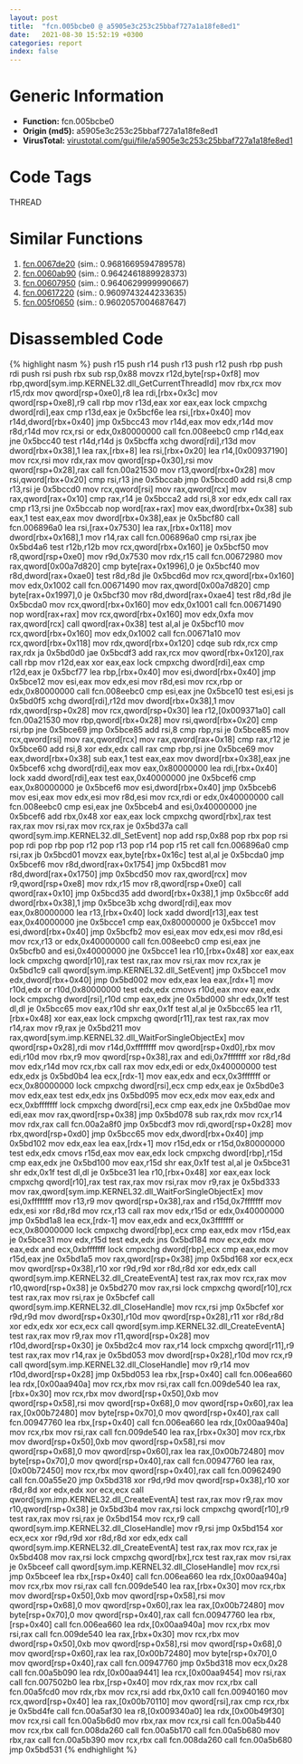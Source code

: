 ```yaml
---
layout: post
title:  "fcn.005bcbe0 @ a5905e3c253c25bbaf727a1a18fe8ed1"
date:   2021-08-30 15:52:19 +0300
categories: report
index: false
---
```


# Generic Information
- **Function:** fcn.005bcbe0
- **Origin (md5):** a5905e3c253c25bbaf727a1a18fe8ed1
- **VirusTotal:** [virustotal.com/gui/file/a5905e3c253c25bbaf727a1a18fe8ed1][virustotal_ref]

# Code Tags
<span class="tag" id="THREAD">THREAD</span>


# Similar Functions

1. [fcn.0067de20][similar_1_ref] (sim.: 0.9681669594789578)
2. [fcn.0060ab90][similar_2_ref] (sim.: 0.9642461889928373)
3. [fcn.00607950][similar_3_ref] (sim.: 0.9640629999990667)
4. [fcn.00617220][similar_4_ref] (sim.: 0.9609743244233635)
5. [fcn.005f0650][similar_5_ref] (sim.: 0.9602057004687647)


# Disassembled Code

{% highlight nasm %}
push r15
push r14
push r13
push r12
push rbp
push rdi
push rsi
push rbx
sub rsp,0x88
movzx r12d,byte[rsp+0xf8]
mov rbp,qword[sym.imp.KERNEL32.dll_GetCurrentThreadId]
mov rbx,rcx
mov r15,rdx
mov qword[rsp+0xe0],r8
lea rdi,[rbx+0x3c]
mov qword[rsp+0xe8],r9
call rbp
mov r13d,eax
xor eax,eax
lock cmpxchg dword[rdi],eax
cmp r13d,eax
je 0x5bcf6e
lea rsi,[rbx+0x40]
mov r14d,dword[rbx+0x40]
jmp 0x5bcc43
mov r14d,eax
mov edx,r14d
mov r8d,r14d
mov rcx,rsi
or edx,0x80000000
call fcn.008eebc0
cmp r14d,eax
jne 0x5bcc40
test r14d,r14d
js 0x5bcffa
xchg dword[rdi],r13d
mov dword[rbx+0x38],1
lea rax,[rbx+8]
lea rsi,[rbx+0x20]
lea r14,[0x00937190]
mov rcx,rsi
mov rdx,rax
mov qword[rsp+0x30],rsi
mov qword[rsp+0x28],rax
call fcn.00a21530
mov r13,qword[rbx+0x28]
mov rsi,qword[rbx+0x20]
cmp rsi,r13
jne 0x5bccab
jmp 0x5bccd0
add rsi,8
cmp r13,rsi
je 0x5bccd0
mov rcx,qword[rsi]
mov rax,qword[rcx]
mov rax,qword[rax+0x10]
cmp rax,r14
je 0x5bcca2
add rsi,8
xor edx,edx
call rax
cmp r13,rsi
jne 0x5bccab
nop word[rax+rax]
mov eax,dword[rbx+0x38]
sub eax,1
test eax,eax
mov dword[rbx+0x38],eax
je 0x5bcf80
call fcn.006896a0
lea rsi,[rax+0x7530]
lea rax,[rbx+0x118]
mov dword[rbx+0x168],1
mov r14,rax
call fcn.006896a0
cmp rsi,rax
jbe 0x5bd4a6
test r12b,r12b
mov rcx,qword[rbx+0x160]
je 0x5bcf50
mov r8,qword[rsp+0xe0]
mov r9d,0x7530
mov rdx,r15
call fcn.00672980
mov rax,qword[0x00a7d820]
cmp byte[rax+0x1996],0
je 0x5bcf40
mov r8d,dword[rax+0xae0]
test r8d,r8d
jle 0x5bcd6d
mov rcx,qword[rbx+0x160]
mov edx,0x1002
call fcn.00671490
mov rax,qword[0x00a7d820]
cmp byte[rax+0x1997],0
je 0x5bcf30
mov r8d,dword[rax+0xae4]
test r8d,r8d
jle 0x5bcda0
mov rcx,qword[rbx+0x160]
mov edx,0x1001
call fcn.00671490
nop word[rax+rax]
mov rcx,qword[rbx+0x160]
mov edx,0xfa
mov rax,qword[rcx]
call qword[rax+0x38]
test al,al
je 0x5bcf10
mov rcx,qword[rbx+0x160]
mov edx,0x1002
call fcn.00671a10
mov rcx,qword[rbx+0x118]
mov rdx,qword[rbx+0x120]
cdqe
sub rdx,rcx
cmp rax,rdx
ja 0x5bd0d0
jae 0x5bcdf3
add rax,rcx
mov qword[rbx+0x120],rax
call rbp
mov r12d,eax
xor eax,eax
lock cmpxchg dword[rdi],eax
cmp r12d,eax
je 0x5bcf77
lea rbp,[rbx+0x40]
mov esi,dword[rbx+0x40]
jmp 0x5bce12
mov esi,eax
mov edx,esi
mov r8d,esi
mov rcx,rbp
or edx,0x80000000
call fcn.008eebc0
cmp esi,eax
jne 0x5bce10
test esi,esi
js 0x5bd0f5
xchg dword[rdi],r12d
mov dword[rbx+0x38],1
mov rdx,qword[rsp+0x28]
mov rcx,qword[rsp+0x30]
lea r12,[0x009371a0]
call fcn.00a21530
mov rbp,qword[rbx+0x28]
mov rsi,qword[rbx+0x20]
cmp rsi,rbp
jne 0x5bce69
jmp 0x5bce85
add rsi,8
cmp rbp,rsi
je 0x5bce85
mov rcx,qword[rsi]
mov rax,qword[rcx]
mov rax,qword[rax+0x18]
cmp rax,r12
je 0x5bce60
add rsi,8
xor edx,edx
call rax
cmp rbp,rsi
jne 0x5bce69
mov eax,dword[rbx+0x38]
sub eax,1
test eax,eax
mov dword[rbx+0x38],eax
jne 0x5bcef6
xchg dword[rdi],eax
mov eax,0x80000000
lea rdi,[rbx+0x40]
lock xadd dword[rdi],eax
test eax,0x40000000
jne 0x5bcef6
cmp eax,0x80000000
je 0x5bcef6
mov esi,dword[rbx+0x40]
jmp 0x5bceb6
mov esi,eax
mov edx,esi
mov r8d,esi
mov rcx,rdi
or edx,0x40000000
call fcn.008eebc0
cmp esi,eax
jne 0x5bceb4
and esi,0x40000000
jne 0x5bcef6
add rbx,0x48
xor eax,eax
lock cmpxchg qword[rbx],rax
test rax,rax
mov rsi,rax
mov rcx,rax
je 0x5bd37a
call qword[sym.imp.KERNEL32.dll_SetEvent]
nop
add rsp,0x88
pop rbx
pop rsi
pop rdi
pop rbp
pop r12
pop r13
pop r14
pop r15
ret
call fcn.006896a0
cmp rsi,rax
jb 0x5bcd01
movzx eax,byte[rbx+0x16c]
test al,al
je 0x5bcda0
jmp 0x5bcef6
mov r8d,dword[rax+0x1754]
jmp 0x5bcd81
mov r8d,dword[rax+0x1750]
jmp 0x5bcd50
mov rax,qword[rcx]
mov r9,qword[rsp+0xe8]
mov rdx,r15
mov r8,qword[rsp+0xe0]
call qword[rax+0x10]
jmp 0x5bcd35
add dword[rbx+0x38],1
jmp 0x5bcc6f
add dword[rbx+0x38],1
jmp 0x5bce3b
xchg dword[rdi],eax
mov eax,0x80000000
lea r13,[rbx+0x40]
lock xadd dword[r13],eax
test eax,0x40000000
jne 0x5bcce1
cmp eax,0x80000000
je 0x5bcce1
mov esi,dword[rbx+0x40]
jmp 0x5bcfb2
mov esi,eax
mov edx,esi
mov r8d,esi
mov rcx,r13
or edx,0x40000000
call fcn.008eebc0
cmp esi,eax
jne 0x5bcfb0
and esi,0x40000000
jne 0x5bcce1
lea r10,[rbx+0x48]
xor eax,eax
lock cmpxchg qword[r10],rax
test rax,rax
mov rsi,rax
mov rcx,rax
je 0x5bd1c9
call qword[sym.imp.KERNEL32.dll_SetEvent]
jmp 0x5bcce1
mov edx,dword[rbx+0x40]
jmp 0x5bd002
mov edx,eax
lea eax,[rdx+1]
mov r10d,edx
or r10d,0x80000000
test edx,edx
cmovs r10d,eax
mov eax,edx
lock cmpxchg dword[rsi],r10d
cmp eax,edx
jne 0x5bd000
shr edx,0x1f
test dl,dl
je 0x5bcc65
mov eax,r10d
shr eax,0x1f
test al,al
je 0x5bcc65
lea r11,[rbx+0x48]
xor eax,eax
lock cmpxchg qword[r11],rax
test rax,rax
mov r14,rax
mov r9,rax
je 0x5bd211
mov rax,qword[sym.imp.KERNEL32.dll_WaitForSingleObjectEx]
mov qword[rsp+0x28],rdi
mov r14d,0xffffffff
mov qword[rsp+0xd0],rbx
mov edi,r10d
mov rbx,r9
mov qword[rsp+0x38],rax
and edi,0x7fffffff
xor r8d,r8d
mov edx,r14d
mov rcx,rbx
call rax
mov edx,edi
or edx,0x40000000
test edx,edx
js 0x5bd0b4
lea ecx,[rdx-1]
mov eax,edx
and ecx,0x3fffffff
or ecx,0x80000000
lock cmpxchg dword[rsi],ecx
cmp edx,eax
je 0x5bd0e3
mov edx,eax
test edx,edx
jns 0x5bd095
mov ecx,edx
mov eax,edx
and ecx,0xbfffffff
lock cmpxchg dword[rsi],ecx
cmp eax,edx
jne 0x5bd0ae
mov edi,eax
mov rax,qword[rsp+0x38]
jmp 0x5bd078
sub rax,rdx
mov rcx,r14
mov rdx,rax
call fcn.00a2a8f0
jmp 0x5bcdf3
mov rdi,qword[rsp+0x28]
mov rbx,qword[rsp+0xd0]
jmp 0x5bcc65
mov edx,dword[rbx+0x40]
jmp 0x5bd102
mov edx,eax
lea eax,[rdx+1]
mov r15d,edx
or r15d,0x80000000
test edx,edx
cmovs r15d,eax
mov eax,edx
lock cmpxchg dword[rbp],r15d
cmp eax,edx
jne 0x5bd100
mov eax,r15d
shr eax,0x1f
test al,al
je 0x5bce31
shr edx,0x1f
test dl,dl
je 0x5bce31
lea r10,[rbx+0x48]
xor eax,eax
lock cmpxchg qword[r10],rax
test rax,rax
mov rsi,rax
mov r9,rax
je 0x5bd333
mov rax,qword[sym.imp.KERNEL32.dll_WaitForSingleObjectEx]
mov esi,0xffffffff
mov r13,r9
mov qword[rsp+0x38],rax
and r15d,0x7fffffff
mov edx,esi
xor r8d,r8d
mov rcx,r13
call rax
mov edx,r15d
or edx,0x40000000
jmp 0x5bd1a8
lea ecx,[rdx-1]
mov eax,edx
and ecx,0x3fffffff
or ecx,0x80000000
lock cmpxchg dword[rbp],ecx
cmp eax,edx
mov r15d,eax
je 0x5bce31
mov edx,r15d
test edx,edx
jns 0x5bd184
mov ecx,edx
mov eax,edx
and ecx,0xbfffffff
lock cmpxchg dword[rbp],ecx
cmp eax,edx
mov r15d,eax
jne 0x5bd1a5
mov rax,qword[rsp+0x38]
jmp 0x5bd168
xor ecx,ecx
mov qword[rsp+0x38],r10
xor r9d,r9d
xor r8d,r8d
xor edx,edx
call qword[sym.imp.KERNEL32.dll_CreateEventA]
test rax,rax
mov rcx,rax
mov r10,qword[rsp+0x38]
je 0x5bd270
mov rax,rsi
lock cmpxchg qword[r10],rcx
test rax,rax
mov rsi,rax
je 0x5bcfef
call qword[sym.imp.KERNEL32.dll_CloseHandle]
mov rcx,rsi
jmp 0x5bcfef
xor r9d,r9d
mov dword[rsp+0x30],r10d
mov qword[rsp+0x28],r11
xor r8d,r8d
xor edx,edx
xor ecx,ecx
call qword[sym.imp.KERNEL32.dll_CreateEventA]
test rax,rax
mov r9,rax
mov r11,qword[rsp+0x28]
mov r10d,dword[rsp+0x30]
je 0x5bd2c4
mov rax,r14
lock cmpxchg qword[r11],r9
test rax,rax
mov r14,rax
je 0x5bd053
mov dword[rsp+0x28],r10d
mov rcx,r9
call qword[sym.imp.KERNEL32.dll_CloseHandle]
mov r9,r14
mov r10d,dword[rsp+0x28]
jmp 0x5bd053
lea rbx,[rsp+0x40]
call fcn.006ea660
lea rdx,[0x00aa940a]
mov rcx,rbx
mov rsi,rax
call fcn.009de540
lea rax,[rbx+0x30]
mov rcx,rbx
mov dword[rsp+0x50],0xb
mov qword[rsp+0x58],rsi
mov qword[rsp+0x68],0
mov qword[rsp+0x60],rax
lea rax,[0x00b72480]
mov byte[rsp+0x70],0
mov qword[rsp+0x40],rax
call fcn.00947760
lea rbx,[rsp+0x40]
call fcn.006ea660
lea rdx,[0x00aa940a]
mov rcx,rbx
mov rsi,rax
call fcn.009de540
lea rax,[rbx+0x30]
mov rcx,rbx
mov dword[rsp+0x50],0xb
mov qword[rsp+0x58],rsi
mov qword[rsp+0x68],0
mov qword[rsp+0x60],rax
lea rax,[0x00b72480]
mov byte[rsp+0x70],0
mov qword[rsp+0x40],rax
call fcn.00947760
lea rax,[0x00b72450]
mov rcx,rbx
mov qword[rsp+0x40],rax
call fcn.00962490
call fcn.00a55e20
jmp 0x5bd318
xor r9d,r9d
mov qword[rsp+0x38],r10
xor r8d,r8d
xor edx,edx
xor ecx,ecx
call qword[sym.imp.KERNEL32.dll_CreateEventA]
test rax,rax
mov r9,rax
mov r10,qword[rsp+0x38]
je 0x5bd3b4
mov rax,rsi
lock cmpxchg qword[r10],r9
test rax,rax
mov rsi,rax
je 0x5bd154
mov rcx,r9
call qword[sym.imp.KERNEL32.dll_CloseHandle]
mov r9,rsi
jmp 0x5bd154
xor ecx,ecx
xor r9d,r9d
xor r8d,r8d
xor edx,edx
call qword[sym.imp.KERNEL32.dll_CreateEventA]
test rax,rax
mov rcx,rax
je 0x5bd408
mov rax,rsi
lock cmpxchg qword[rbx],rcx
test rax,rax
mov rsi,rax
je 0x5bceef
call qword[sym.imp.KERNEL32.dll_CloseHandle]
mov rcx,rsi
jmp 0x5bceef
lea rbx,[rsp+0x40]
call fcn.006ea660
lea rdx,[0x00aa940a]
mov rcx,rbx
mov rsi,rax
call fcn.009de540
lea rax,[rbx+0x30]
mov rcx,rbx
mov dword[rsp+0x50],0xb
mov qword[rsp+0x58],rsi
mov qword[rsp+0x68],0
mov qword[rsp+0x60],rax
lea rax,[0x00b72480]
mov byte[rsp+0x70],0
mov qword[rsp+0x40],rax
call fcn.00947760
lea rbx,[rsp+0x40]
call fcn.006ea660
lea rdx,[0x00aa940a]
mov rcx,rbx
mov rsi,rax
call fcn.009de540
lea rax,[rbx+0x30]
mov rcx,rbx
mov dword[rsp+0x50],0xb
mov qword[rsp+0x58],rsi
mov qword[rsp+0x68],0
mov qword[rsp+0x60],rax
lea rax,[0x00b72480]
mov byte[rsp+0x70],0
mov qword[rsp+0x40],rax
call fcn.00947760
jmp 0x5bd318
mov ecx,0x28
call fcn.00a5b090
lea rdx,[0x00aa9441]
lea rcx,[0x00aa9454]
mov rsi,rax
call fcn.007502b0
lea rbx,[rsp+0x40]
mov rdx,rax
mov rcx,rbx
call fcn.00a5fcd0
mov rdx,rbx
mov rcx,rsi
add rbx,0x10
call fcn.00940160
mov rcx,qword[rsp+0x40]
lea rax,[0x00b70110]
mov qword[rsi],rax
cmp rcx,rbx
je 0x5bd4fe
call fcn.00a5af30
lea r8,[0x009340a0]
lea rdx,[0x00b49f30]
mov rcx,rsi
call fcn.00a5b6d0
mov rbx,rax
mov rcx,rsi
call fcn.00a5b440
mov rcx,rbx
call fcn.008da260
call fcn.00a5b170
call fcn.00a5b680
mov rbx,rax
call fcn.00a5b390
mov rcx,rbx
call fcn.008da260
call fcn.00a5b680
jmp 0x5bd531
{% endhighlight %}


[similar_1_ref]: /report/fcn.0067de20@a5905e3c253c25bbaf727a1a18fe8ed1
[similar_2_ref]: /report/fcn.0060ab90@a5905e3c253c25bbaf727a1a18fe8ed1
[similar_3_ref]: /report/fcn.00607950@a5905e3c253c25bbaf727a1a18fe8ed1
[similar_4_ref]: /report/fcn.00617220@a5905e3c253c25bbaf727a1a18fe8ed1
[similar_5_ref]: /report/fcn.005f0650@a5905e3c253c25bbaf727a1a18fe8ed1
[virustotal_ref]: https://www.virustotal.com/gui/file/a5905e3c253c25bbaf727a1a18fe8ed1